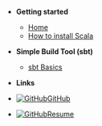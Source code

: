<!-- docs/_sidebar.md -->

- **Getting started**

  - [Home](/)
  - [How to install Scala](scala-installations.md)

- **Simple Build Tool (sbt)**

  - [sbt Basics](sbt/sbt-basics.md)

- **Links**
- [![GitHub](https://mariopavlov.github.io/Learn_Scala/img/github-mark/GitHub-Mark-Light-32px.png)GitHub](https://github.com/mariopavlov/Learn_Scala)
- [![GitHub](https://mariopavlov.github.io/Learn_Scala/img/profile_small.jpg)Resume](http://mariopavlov.com/)
